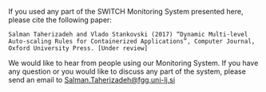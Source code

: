 If you used any part of the SWITCH Monitoring System presented here, please cite the following paper:

`Salman Taherizadeh and Vlado Stankovski (2017) “Dynamic Multi-level Auto-scaling Rules for Containerized Applications”, Computer Journal, Oxford University Press. [Under review]`

We would like to hear from people using our Monitoring System. If you have any question or you would like to discuss any part of the system, please send an email to Salman.Taherizadeh@fgg.uni-lj.si 
